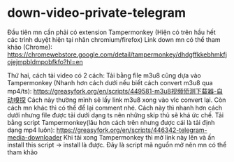 # down-video-private-telegram
Đầu tiên mn cần phải có extension Tampermonkey (Hiện có trên hầu hết các trình duyệt hiện tại nhân chromium/firefox)
Link down mn có thể tham khảo (Chrome): https://chromewebstore.google.com/detail/tampermonkey/dhdgffkkebhmkfjojejmpbldmpobfkfo?hl=en

Thứ hai, cách tải video có 2 cách:
Tải bằng file m3u8 cũng dựa vào Tampermonkey (Nhanh hơn cách dưới nếu biết cách convert m3u8 qua mp4/ts): https://greasyfork.org/en/scripts/449581-m3u8视频侦测下载器-自动嗅探
Cách này thường mình sẽ lấy link m3u8 xong vào vlc convert lại. Còn cách mn khác thì có thể để lại comment nhé.
Cách này thì nhanh hơn cách dưới nhưng file được tải dưới dạng ts nên những skip thủ sẽ khá ức chế.
Tải bằng script Tampermonkey(lâu hơn cách trên nhưng được cái là tải định dạng mp4 luôn): https://greasyfork.org/en/scripts/446342-telegram-media-downloader
Khi tải xong Tampermonkey thì mở link này lên và ấn install this script -> install là được.
Đây là script mã nguồn mở nên mn có thể tham khảo
